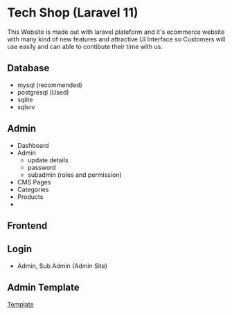 # Tech Shop (Laravel 11)

This Website is made out with laravel plateform and it's ecommerce website with many kind of new features and attractive UI Interface so Customers will use easily and can able to contibute their time with us.

## Database

-   mysql (recommended)
-   postgresql (Used)
-   sqlite
-   sqlsrv

## Admin

-   Dashboard
-   Admin
    -   update details
    -   password
    -   subadmin (roles and permission)
-   CMS Pages
-   Categories
-   Products
-

## Frontend

## Login

-   Admin, Sub Admin (Admin Site)

## Admin Template

[Template](https://adminlte.io/)
